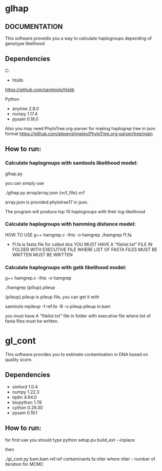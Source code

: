 # glhap
DOCUMENTATION
-------------

This software provedis you a way to calculate haplogroups depending of genotype likelihood

Dependencies
------------
C:

- htslib

https://github.com/samtools/htslib


Python

- anytree             2.8.0
- numpy               1.17.4
- pysam               0.18.0


Also you may need
PhyloTree.org-parser for making haplogrep tree in json format
https://github.com/alexeyshmelev/PhyloTree.org-parser/tree/main

How to run:
-----------
### Calculate haplogroups with samtools likelihood model:

glhap.py

you can simply use

./glhap.py array/array.json {vcf_file}.vcf

array.json is provided phylotree17 in json.

The program will produce top 10 haplogroups with their log-likelihood

### Calculate haplogroups with hamming distance model:

HOW TO USE 
g++ hamgrep.c -lhts -o hamgrep
./hamgrep f1.fa
- f1.fa is  fasta file for  called dna
YOU MUST HAVE A "filelist.txt" FILE IN FOLDER WITH EXECUTIVE FILE WHERE LIST OF FASTA FILES MUST BE WRITTEN MUST BE WRITTEN 

### Calculate haplogroups with gatk likelihood model:

g++ hamgrep.c -lhts -o hamgrep

./hamgrep {piliup}.pileup

{pileup}.pileup is pileup file, you can get it with

samtools mpileup -f ref.fa -B -o pileup.pileup  in.bam

you must have A "filelist.txt" file in folder with executive file where list of fasta files must be written.


# gl_cont

This software provides you to estimate contamination in DNA based on quality score.

Dependencies
------------
- simlord                   1.0.4 
- numpy                     1.22.3 
- tqdm                      4.64.0 
- biopython                 1.78
- cython                    0.29.30
- pysam                     0.19.1



How to run:
-----------
for first use you should type
python setup.pu build_ext  --inplace

then

./gl_cont.py bam.bam ref.ref contaminants.fa nIter
where
nIter - number of iteration for MCMC   
